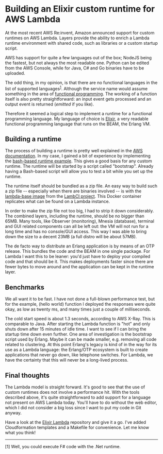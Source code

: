 # Building an Elixir custom runtime for AWS Lambda

At the most recent AWS Re:invent, Amazon announced support for custom runtimes on AWS Lambda. Layers provide the ability to enrich a Lambda runtime environment with shared code, such as libraries or a custom startup script.

AWS has support for quite a few languages out of the box; NodeJS being the fastest, but not always the most readable one. Python can be edited from the AWS Console, while for Java, C# and Go binaries have to be uploaded.

The odd thing, in my opinion, is that there are no functional languages in the list of supported languages<sup>[1](#footnote1)</sup>. Although the service name would assume something in the area of [functional programming](https://en.wikipedia.org/wiki/Functional_programming). The working of a function itself is also pretty straightforward: an input event gets processed and an output event is returned (_emitted_ if you like).

Therefore it seemed a logical step to implement a runtime for a functional programming language. My language of choice is [Elixir](https://elixir-lang.org/), a very readable functional programming language that runs on the BEAM, the Erlang VM.

## Building a runtime

The process of building a runtime is pretty well explained in the [AWS documentation](https://docs.aws.amazon.com/lambda/latest/dg/runtimes-custom.html). In my case, I gained a bit of experience by implementing the [bash-based runtime example](https://docs.aws.amazon.com/lambda/latest/dg/runtimes-walkthrough.html).
This gives a good basis for any custom runtime. The runtime will be started by a script called "bootstrap". Already having a Bash-based script will allow you to test a bit while you set up the runtime.

The runtime itself should be bundled as a zip file. An easy way to build such a zip file -- especially when there are binaries involved -- is with the [lambda-base image](https://hub.docker.com/r/lambci/lambda-base) from the [LambCI project](https://github.com/lambci). This Docker container replicates what can be found on a Lambda instance.

In order to make the zip file not too big, I had to strip it down considerably. The combined layers, including the runtime, should be no bigger than 65MB. Many tools, like Observer (monitoring), Mnesia (database), terminal and GUI related components can all be left out: the VM will not run for a long time and has no console/GUI access. This way I was able to bring down the size to a decent 23MB (a full distro will be about 57MB).

The de facto way to distribute an Erlang application is by means of an OTP release. This bundles the code and the BEAM in one single package. For Lambda I want this to be leaner: you'd just have to deploy your compiled code and that should be it. This makes deployments faster since there are fewer bytes to move around and the application can be kept in the runtime layer.

## Benchmarks

We all want it to be fast. I have not done a full-blown performance test, but for the example, (hello world) function I deployed the responses were quite okay, as low as twenty ms, and many times just a couple of milliseconds.

The cold start speed is about 1.3 seconds, according to AWS X-Ray. This is comparable to Java. After starting the Lambda function is "hot" and only shuts down after 15 minutes of idle time. I want to see if I can bring the startup time down even further. One area of investigation is the bootstrap script used by Erlang. Maybe it can be made smaller, e.g. removing all code related to clustering. At this point Erlang's legacy is kind of in the way for its use as a Lambda language: the Erlang/OTP ecosystem is built to create applications that never go down, like telephone switches. For Lambda, we have the certainty that this will never be a long-lived process.

## Final thoughts

The Lambda model is straight forward. It's good to see that the use of custom runtimes does not involve a performance hit. With the tools described above, it's quite straightforward to add support for a language not present on AWS Lambda today. You'll have to do without the web editor, which I did not consider a big loss since I want to put my code in Git anyway.

Have a look at the [Elixir Lambda](https://github.com/amolenaar/elixir_lambda) repository and give it a go. I've added Cloudformation templates and a Makefile for convenience. Let me know what you think!

----

<a name="footnote1">[1]</a> Well, you could execute F# code with the .Net runtime.

